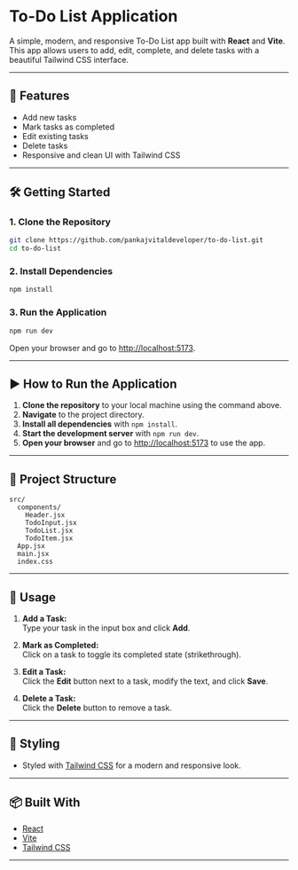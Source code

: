 # To-Do List Application

A simple, modern, and responsive To-Do List app built with **React** and **Vite**.  
This app allows users to add, edit, complete, and delete tasks with a beautiful Tailwind CSS interface.

---

## 🚀 Features

- Add new tasks
- Mark tasks as completed
- Edit existing tasks
- Delete tasks
- Responsive and clean UI with Tailwind CSS

---

## 🛠️ Getting Started

### 1. **Clone the Repository**

```sh
git clone https://github.com/pankajvitaldeveloper/to-do-list.git
cd to-do-list
```

### 2. **Install Dependencies**

```sh
npm install
```

### 3. **Run the Application**

```sh
npm run dev
```

Open your browser and go to [http://localhost:5173](http://localhost:5173).

---

## ▶️ How to Run the Application

1. **Clone the repository** to your local machine using the command above.
2. **Navigate** to the project directory.
3. **Install all dependencies** with `npm install`.
4. **Start the development server** with `npm run dev`.
5. **Open your browser** and go to [http://localhost:5173](http://localhost:5173) to use the app.

---

## 📁 Project Structure

```
src/
  components/
    Header.jsx
    TodoInput.jsx
    TodoList.jsx
    TodoItem.jsx
  App.jsx
  main.jsx
  index.css
```

---

## 📝 Usage

1. **Add a Task:**  
   Type your task in the input box and click **Add**.

2. **Mark as Completed:**  
   Click on a task to toggle its completed state (strikethrough).

3. **Edit a Task:**  
   Click the **Edit** button next to a task, modify the text, and click **Save**.

4. **Delete a Task:**  
   Click the **Delete** button to remove a task.

---

## 🎨 Styling

- Styled with [Tailwind CSS](https://tailwindcss.com/) for a modern and responsive look.

---

## 📦 Built With

- [React](https://react.dev/)
- [Vite](https://vitejs.dev/)
- [Tailwind CSS](https://tailwindcss.com/)

---
